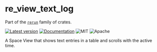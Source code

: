 # re_view_text_log

Part of the [`rerun`](https://github.com/rerun-io/rerun) family of crates.

[![Latest version](https://img.shields.io/crates/v/re_view_text_log.svg)](https://crates.io/crates/re_view_text_log)
[![Documentation](https://docs.rs/re_view_text_log/badge.svg)](https://docs.rs/re_view_text_log)
![MIT](https://img.shields.io/badge/license-MIT-blue.svg)
![Apache](https://img.shields.io/badge/license-Apache-blue.svg)

A Space View that shows text entries in a table and scrolls with the active time.

